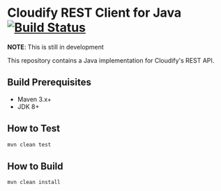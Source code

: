 # Cloudify REST Client for Java [![Build Status](https://jenkins.eks.cloudify.co/buildStatus/icon?job=Java+Rest+Client%2Fmaster)](https://jenkins.eks.cloudify.co/job/Java%20Rest%20Client/job/master/)

**NOTE**: This is still in development
 
This repository contains a Java implementation for Cloudify's REST API.

## Build Prerequisites

* Maven 3.x+
* JDK 8+


## How to Test

```bash
mvn clean test
```

## How to Build

```bash
mvn clean install
```
